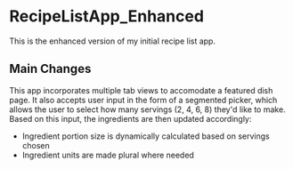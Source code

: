 # RecipeListApp_Enhanced

This is the enhanced version of my initial recipe list app.

## Main Changes

This app incorporates multiple tab views to accomodate a featured dish page. It also
accepts user input in the form of a segmented picker, which allows the user to select
how many servings (2, 4, 6, 8) they'd like to make. Based on this input, the ingredients 
are then updated accordingly:

* Ingredient portion size is dynamically calculated based on servings chosen
* Ingredient units are made plural where needed

